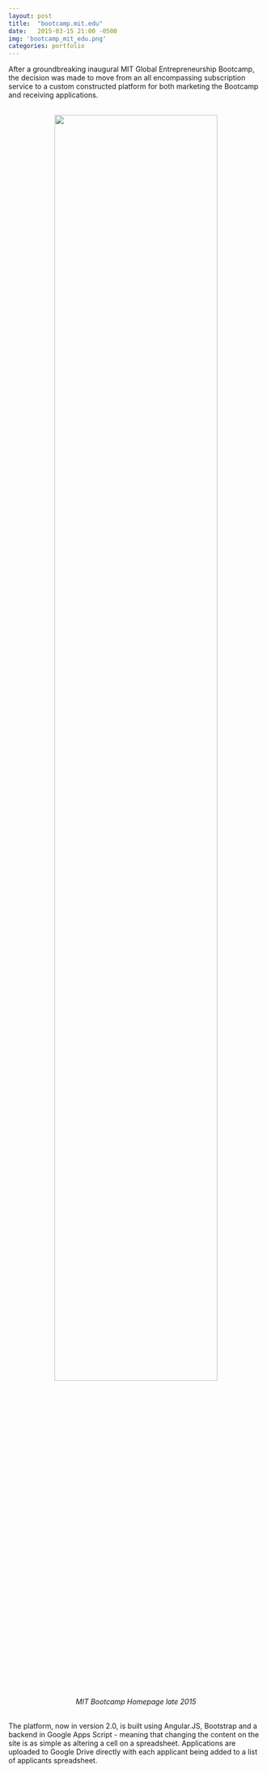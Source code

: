 ```yaml
---
layout: post
title:  "bootcamp.mit.edu"
date:   2015-03-15 21:00 -0500
img: 'bootcamp_mit_edu.png'
categories: portfolio
---
```


After a groundbreaking inaugural MIT Global Entrepreneurship Bootcamp, the decision was made to move from an all encompassing subscription service to a custom constructed platform for both marketing the Bootcamp and receiving applications.

<center>
<br/>
<img src="{{ site.url }}/assets/img/2015/bootcamp_mit_edu.png" style="width:80%">
<br/>
<cite>MIT Bootcamp Homepage late 2015</cite>
</center>
<br/>

The platform, now in version 2.0, is built using Angular.JS, Bootstrap and a backend in Google Apps Script - meaning that changing the content on the site is as simple as altering a cell on a spreadsheet. Applications are uploaded to Google Drive directly with each applicant being added to a list of applicants spreadsheet.